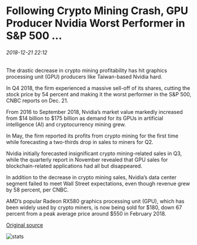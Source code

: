 # Following Crypto Mining Crash, GPU Producer Nvidia Worst Performer in S&P 500 ...

###### 2018-12-21 22:12

The drastic decrease in crypto mining profitability has hit graphics processing unit (GPU) producers like Taiwan-based Nvidia hard.

In Q4 2018, the firm experienced a massive sell-off of its shares, cutting the stock price by 54 percent and making it the worst performer in the S&P 500, CNBC reports on Dec. 21.

From 2016 to September 2018, Nvidia’s market value markedly increased from $14 billion to $175 billion as demand for its GPUs in artificial intelligence (AI) and cryptocurrency mining grew.

In May, the firm reported its profits from crypto mining for the first time while forecasting a two-thirds drop in sales to miners for Q2.

Nvidia initially forecasted insignificant crypto mining-related sales in Q3, while the quarterly report in November revealed that GPU sales for blockchain-related applications had all but disappeared.

In addition to the decrease in crypto mining sales, Nvidia’s data center segment failed to meet Wall Street expectations, even though revenue grew by 58 percent, per CNBC.

AMD’s popular Radeon RX580 graphics processing unit (GPU), which has been widely used by crypto miners, is now being sold for $180, down 67 percent from a peak average price around $550 in February 2018.

[Original source](https://cointelegraph.com/news/following-crypto-mining-crash-gpu-producer-nvidia-worst-performer-in-sp-500)

![stats](https://c.statcounter.com/11760860/0/a89fa40b/1/ "stats")